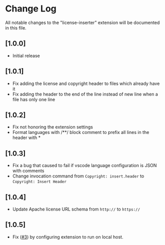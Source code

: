 # Change Log

All notable changes to the "license-inserter" extension will be documented in this file.

## [1.0.0]

- Initial release

## [1.0.1]

- Fix adding the license and copyright header to files which already have it
- Fix adding the header to the end of the line instead of new line when a file has only one line

## [1.0.2]

- Fix not honoring the extension settings
- Format languages with /**/ block comment to prefix all lines in the header with *

## [1.0.3]

- Fix a bug that caused to fail if vscode language configuration is JSON with comments
- Change invocation command from `Copyright: insert.header` to `Copyright: Insert Header`

## [1.0.4]

- Update Apache license URL schema from `http://` to `https://`

## [1.0.5]

- Fix ([#3](https://github.com/minherz/copyright-inserter/issues/3)) by configuring extension to run on local host.
